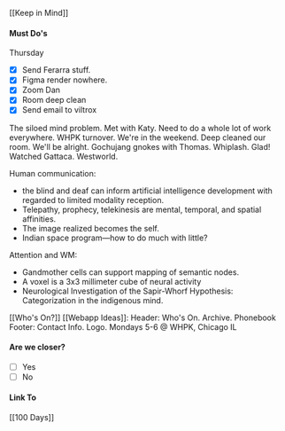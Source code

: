 [[Keep in Mind]]
#### Must Do's
Thursday
 - [x] Send Ferarra stuff.
- [x] Figma render nowhere.
- [x] Zoom Dan
- [x] Room deep clean
- [x] Send email to viltrox

The siloed mind problem. Met with Katy. Need to do a whole lot of work everywhere. WHPK turnover. We're in the weekend. Deep cleaned our room. We'll be alright. Gochujang gnokes with Thomas. Whiplash. Glad! Watched Gattaca. Westworld.

Human communication: 
- the blind and deaf can inform artificial intelligence development with regarded to limited modality reception.
- Telepathy, prophecy, telekinesis are mental, temporal, and spatial affinities.
- The image realized becomes the self.
- Indian space program—how to do much with little?

Attention and WM:
- Gandmother cells can support mapping of semantic nodes.
- A voxel is a 3x3 millimeter cube of neural activity
- Neurological Investigation of the Sapir-Whorf Hypothesis: Categorization in the indigenous mind.

[[Who's On?]] [[Webapp Ideas]]:
Header: Who's On. Archive. Phonebook
Footer: Contact Info. Logo. Mondays 5-6 @ WHPK, Chicago IL
#### Are we closer?
- [ ] Yes
- [ ] No
#### Link To
[[100 Days]]
